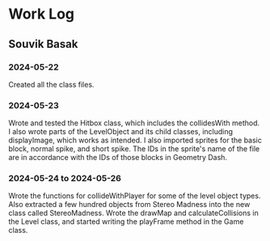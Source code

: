 # Work Log

## Souvik Basak

### 2024-05-22

Created all the class files.

### 2024-05-23

Wrote and tested the Hitbox class, which includes the collidesWith method. I also wrote parts of the LevelObject and its child classes, including displayImage, which works as intended. I also imported sprites for the basic block, normal spike, and short spike. The IDs in the sprite's name of the file are in accordance with the IDs of those blocks in Geometry Dash.

### 2024-05-24 to 2024-05-26

Wrote the functions for collideWithPlayer for some of the level object types. Also extracted a few hundred objects from Stereo Madness into the new class called StereoMadness. Wrote the drawMap and calculateCollisions in the Level class, and started writing the playFrame method in the Game class.
